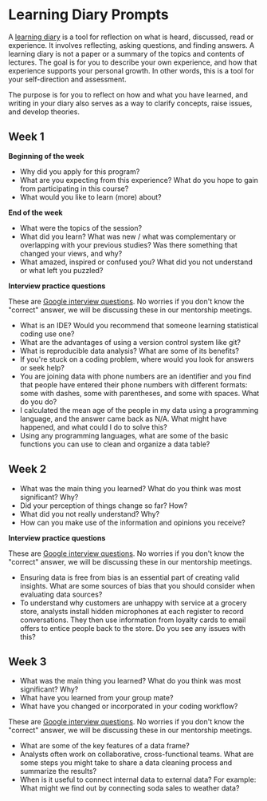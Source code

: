 # Learning Diary Prompts

A [learning diary](https://humak.libguides.com/c.php?g=686372&p=4910489) is a tool for reflection on what is heard, discussed, read or experience. It involves reflecting, asking questions, and finding answers. A learning diary is not a paper or a summary of the topics and contents of lectures. The goal is for you to describe your own experience, and how that experience supports your personal growth. In other words, this is a tool for your self-direction and assessment. 

The purpose is for you to reflect on how and what you have learned, and writing in your diary also serves as a way to clarify concepts, raise issues, and develop theories.

## Week 1

**Beginning of the week**

* Why did you apply for this program?
* What are you expecting from this experience? What do you hope to gain from participating in this course?
* What would you like to learn (more) about?

**End of the week**

* What were the topics of the session?
* What did you learn? What was new / what was complementary or overlapping with your previous studies? Was there something that changed your views, and why?
* What amazed, inspired or confused you? What did you not understand or what left you puzzled?


**Interview practice questions**

These are [Google interview questions](https://grow.google/). No worries if you don't know the "correct" answer, we will be discussing these in our mentorship meetings.

* What is an IDE? Would you recommend that someone learning statistical coding use one?
* What are the advantages of using a version control system like git?
* What is reproducible data analysis? What are some of its benefits?
* If you're stuck on a coding problem, where would you look for answers or seek help?
* You are joining data with phone numbers are an identifier and you find that people have entered their phone numbers with different formats: some with dashes, some with parentheses, and some with spaces. What do you do?
* I calculated the mean age of the people in my data using a programming language, and the answer came back as N/A. What might have happened, and what could I do to solve this?
* Using any programming languages, what are some of the basic functions you can use to clean and organize a data table?

## Week 2

* What was the main thing you learned? What do you think was most significant? Why?
* Did your perception of things change so far? How?
* What did you not really understand? Why?
* How can you make use of the information and opinions you receive?

**Interview practice questions**

These are [Google interview questions](https://grow.google/). No worries if you don't know the "correct" answer, we will be discussing these in our mentorship meetings.

* Ensuring data is free from bias is an essential part of creating valid insights. What are some sources of bias that you should consider when evaluating data sources?
* To understand why customers are unhappy with service at a grocery store, analysts install hidden microphones at each register to record conversations. They then use information from loyalty cards to email offers to entice people back to the store. Do you see any issues with this?

## Week 3

* What was the main thing you learned? What do you think was most significant? Why?
* What have you learned from your group mate?
* What have you changed or incorporated in your coding workflow?

These are [Google interview questions](https://grow.google/). No worries if you don't know the "correct" answer, we will be discussing these in our mentorship meetings.

* What are some of the key features of a data frame?
* Analysts often work on collaborative, cross-functional teams. What are some steps you might take to share a data cleaning process and summarize the results?
* When is it useful to connect internal data to external data? For example: What might we find out by connecting soda sales to weather data?
